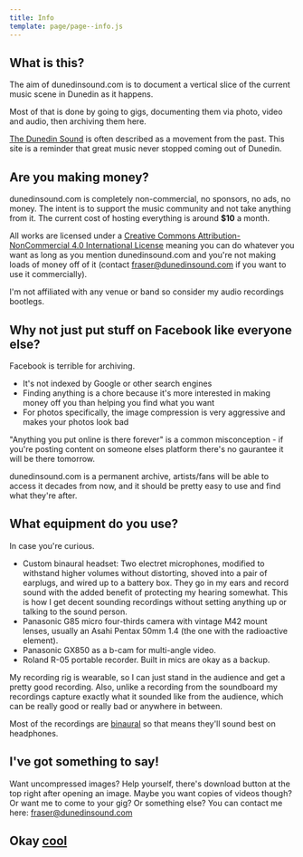 ```yaml
---
title: Info
template: page/page--info.js
---
```


## What is this?

The aim of dunedinsound.com is to document a vertical slice of the current music scene in Dunedin as it happens.

Most of that is done by going to gigs, documenting them via photo, video and audio, then archiving them here.

<a title="Dunedin Sound on Wikipedia" href="https://en.wikipedia.org/wiki/Dunedin_sound" target="_blank">The Dunedin Sound</a> is often described as a movement from the past. This site is a reminder that great music never stopped coming out of Dunedin.

## Are you making money?

dunedinsound.com is completely non-commercial, no sponsors, no ads, no money. The intent is to support the music community and not take anything from it. The current cost of hosting everything is around **\$10** a month.

All works are licensed under a <a rel="license" href="http://creativecommons.org/licenses/by-nc/4.0/">Creative Commons Attribution-NonCommercial 4.0 International License</a> meaning you can do whatever you want as long as you mention dunedinsound.com and you're not making loads of money off of it (contact fraser@dunedinsound.com if you want to use it commercially).

I'm not affiliated with any venue or band so consider my audio recordings bootlegs.

## Why not just put stuff on Facebook like everyone else?

Facebook is terrible for archiving.

- It's not indexed by Google or other search engines
- Finding anything is a chore because it's more interested in making money off you than helping you find what you want
- For photos specifically, the image compression is very aggressive and makes your photos look bad

"Anything you put online is there forever" is a common misconception - if you're posting content on someone elses platform there's no gaurantee it will be there tomorrow.

dunedinsound.com is a permanent archive, artists/fans will be able to access it decades from now, and it should be pretty easy to use and find what they're after.

## What equipment do you use?

In case you're curious.

- Custom binaural headset: Two electret microphones, modified to withstand higher volumes without distorting, shoved into a pair of earplugs, and wired up to a battery box. They go in my ears and record sound with the added benefit of protecting my hearing somewhat. This is how I get decent sounding recordings without setting anything up or talking to the sound person.
- Panasonic G85 micro four-thirds camera with vintage M42 mount lenses, usually an Asahi Pentax 50mm 1.4 (the one with the radioactive element).
- Panasonic GX850 as a b-cam for multi-angle video.
- Roland R-05 portable recorder. Built in mics are okay as a backup.

My recording rig is wearable, so I can just stand in the audience and get a pretty good recording. Also, unlike a recording from the soundboard my recordings capture exactly what it sounded like from the audience, which can be really good or really bad or anywhere in between.

Most of the recordings are [binaural](https://en.wikipedia.org/wiki/Binaural_recording) so that means they'll sound best on headphones.

## I've got something to say!

Want uncompressed images? Help yourself, there's download button at the top right after opening an image. Maybe you want copies of videos though? Or want me to come to your gig? Or something else? You can contact me here: <a href="mailto:fraser@dunedinsound.com">fraser@dunedinsound.com</a>

<h2>Okay <a onmouseover="const msg = new SpeechSynthesisUtterance();msg.voiceURI = 'native';msg.volume = 1;msg.rate = 0.1;msg.pitch = Math.floor(Math.random() * (2 - 0 + 1));msg.text = 'cool';msg.lang = 'en-US';speechSynthesis.speak(msg);" class="trippy" href="/">cool</a></h2>
